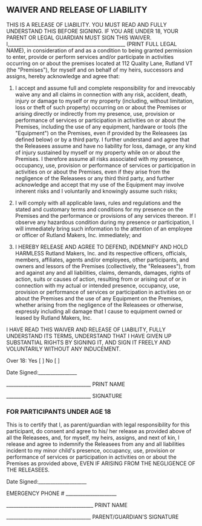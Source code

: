 ## WAIVER AND RELEASE OF LIABILITY

THIS IS A RELEASE OF LIABILITY. YOU MUST READ AND FULLY UNDERSTAND THIS BEFORE SIGNING. IF YOU ARE UNDER 18, YOUR PARENT OR LEGAL GUARDIAN MUST SIGN THIS WAIVER. I,\_\_\_\_\_\_\_\_\_\_\_\_\_\_\_\_\_\_\_\_\_\_\_\_\_\_\_\_\_\_\_\_\_\_\_\_\_\_\_\_\_\_\_\_\_\_\_\_ (PRINT FULL LEGAL NAME), in consideration of and as a condition to being granted permission to enter, provide or perform services and/or participate in activities occurring on or about the premises located at 112 Quality Lane, Rutland VT (the "Premises"), for myself and on behalf of my heirs, successors and assigns, hereby acknowledge and agree that: 


1. I accept and assume full and complete responsibility for and irrevocably waive any and all claims in connection with any risk, accident, death, injury or damage to myself or my property (including, without limitation, loss or theft of such property) occurring on or about the Premises or arising directly or indirectly from my presence, use, provision or performance of services or participation in activities on or about the Premises, including the use of any equipment, hardware or tools (the "Equipment") on the Premises, even if provided by the Releasees (as defined below) or by a third party. I further understand and agree that the Releasees assume and have no liability for loss, damage, or any kind of injury sustained by myself or my property while on or about the Premises. I therefore assume all risks associated with my presence, occupancy, use, provision or performance of services or participation in activities on or about the Premises, even if they arise from the negligence of the Releasees or any third third party, and further acknowledge and accept that my use of the Equipment may involve inherent risks and I voluntarily and knowingly assume such risks; 


2. I will comply with all applicable laws, rules and regulations and the stated and customary terms and conditions for my presence on the Premises and the performance or provisions of any services thereon. If I observe any hazardous condition during my presence or participation, I will immediately bring such information to the attention of an employee or officer of Rutland Makers, Inc. immediately; and 


3. I HEREBY RELEASE AND AGREE TO DEFEND, INDEMNIFY AND HOLD HARMLESS Rutland Makers, Inc. and its respective officers, officials, members, affiliates, agents and/or employees, other participants, and owners and lessors of the Premises (collectively, the "Releasees"), from and against any and all liabilities, claims, demands, damages, rights of action, suits or causes of action, resulting from or arising out of or in connection with my actual or intended presence, occupancy, use, provision or performance of services or participation in activities on or about the Premises and the use of any Equipment on the Premises, whether arising from the negligence of the Releasees or otherwise, expressly including all damage that I cause to equipment owned or leased by Rutland Makers, Inc.

I HAVE READ THIS WAIVER AND RELEASE OF LIABILITY, FULLY UNDERSTAND ITS TERMS, UNDERSTAND THAT I HAVE GIVEN UP SUBSTANTIAL RIGHTS BY SIGNING IT, AND SIGN IT FREELY AND VOLUNTARILY WITHOUT ANY INDUCEMENT.

Over 18: Yes [ ] No [ ]

Date Signed:________________

___________________________________ PRINT NAME

___________________________________  SIGNATURE 


### FOR PARTICIPANTS UNDER AGE 18 


This is to certify that I, as parent/guardian with legal responsibility for this participant, do consent and agree to his/ her release as provided above of all the Releasees, and, for myself, my heirs, assigns, and next of kin, I release and agree to indemnify the Releasees from any and all liabilities incident to my minor child's presence, occupancy, use, provision or performance of services or participation in activities on or about the Premises as provided above, EVEN IF ARISING FROM THE NEGLIGENCE OF THE RELEASEES.

Date Signed:____________________

EMERGENCY PHONE # _____________________

____________________________________ PRINT NAME 

___________________________________ PARENT/GUARDIAN'S SIGNATURE 

